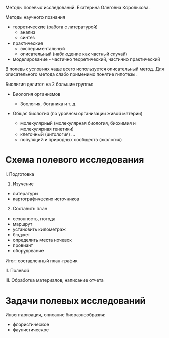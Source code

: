 Методы полевых исследований. Екатерина Олеговна Королькова.

Методы научного познания
- теоретические (работа с литературой)
  - анализ
  - синтез
- практические
  - экспериментальный
  - описательный (наблюдение как частный случай)
- моделирование - частично теоретический, частично практический

В полевых условиях чаще всего используется описательный метод. Для описательного метода слабо применимо понятие гипотезы.

Биолигия делится на 2 большие группы:
- Биология организмов
  - Зоология, ботаника и т. д.

- Общая биология (по уровням организации живой материи)
  - молекулярный (молекулярная биология, биохимия  и молекулярная генетики)
  - клеточный (цитология)
  ...
  - популяций и природных сообществ (экология)


# Схема полевого исследования

I. Подготовка

1. Изучение
  - литературы
  - картографических источников
2. Составить план
  - сезонность, погода
  - маршрут
  - установить километраж
  - бюджет
  - определить места ночевок
  - провиант
  - оборудование

Итог: составленный план-график

II. Полевой

III. Обработка материалов, написание отчета


# Задачи полевых исследований

Инвентаризация, описание биоразнообразия:
- флористическое
- фаунистическое


